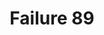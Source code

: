 ---
title: Failure 89
description: "Failure of Success Criteria 2.4.4, 2.4.9 and 4.1.2 due to not providing an accessible name for an image which is the only content in a link"
url: https://www.w3.org/WAI/WCAG21/Techniques/failures/F89
---